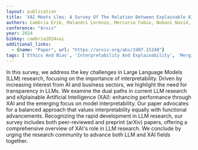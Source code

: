 ```yaml
---
layout: publication
title: 'XAI Meets Llms: A Survey Of The Relation Between Explainable AI And Large Language Models'
authors: Cambria Erik, Malandri Lorenzo, Mercorio Fabio, Nobani Navid, Seveso Andrea
conference: "Arxiv"
year: 2024
bibkey: cambria2024xai
additional_links:
  - {name: "Paper", url: "https://arxiv.org/abs/2407.15248"}
tags: ['Ethics And Bias', 'Interpretability And Explainability', 'Merging', 'Survey Paper', 'Tools']
---
```

In this survey, we address the key challenges in Large Language Models (LLM) research, focusing on the importance of interpretability. Driven by increasing interest from AI and business sectors, we highlight the need for transparency in LLMs. We examine the dual paths in current LLM research and eXplainable Artificial Intelligence (XAI): enhancing performance through XAI and the emerging focus on model interpretability. Our paper advocates for a balanced approach that values interpretability equally with functional advancements. Recognizing the rapid development in LLM research, our survey includes both peer-reviewed and preprint (arXiv) papers, offering a comprehensive overview of XAI's role in LLM research. We conclude by urging the research community to advance both LLM and XAI fields together.
